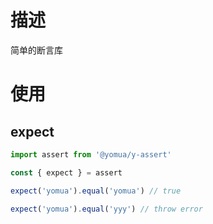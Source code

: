 # 描述

简单的断言库

# 使用

## expect

```js
import assert from '@yomua/y-assert'

const { expect } = assert

expect('yomua').equal('yomua') // true

expect('yomua').equal('yyy') // throw error
```
